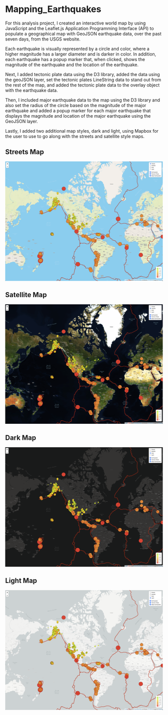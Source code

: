 # Mapping_Earthquakes

For this analysis project, I created an interactive world map by using JavaScript and the Leaflet.js Application Programming Interface (API) to populate a geographical map with GeoJSON earthquake data, over the past seven days, from the USGS website. 

Each earthquake is visually represented by a circle and color, where a higher magnitude has a larger diameter and is darker in color. In addition, each earthquake has a popup marker that, when clicked, shows the magnitude of the earthquake and the location of the earthquake.

Next, I added tectonic plate data using the D3 library, added the data using the geoJSON layer, set the tectonic plates LineString data to stand out from the rest of the map, and added the tectonic plate data to the overlay object with the earthquake data.

Then, I included major earthquake data to the map using the D3 library and also set the radius of the circle based on the magnitude of the major earthquake and added a popup marker for each major earthquake that displays the magnitude and location of the major earthquake using the GeoJSON layer.

Lastly, I added two additional map styles, dark and light, using Mapbox for the user to use to go along with the streets and satellite style maps.

## Streets Map

![](Earthquake_Challenge/Images/Streets.png)

## Satellite Map

![](Earthquake_Challenge/Images/Satellite.png)

## Dark Map

![](Earthquake_Challenge/Images/Dark.png)

## Light Map

![](Earthquake_Challenge/Images/Light.png)
